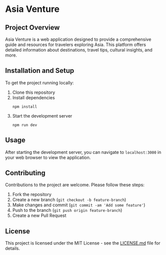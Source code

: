 # Asia Venture

## Project Overview

Asia Venture is a web application designed to provide a comprehensive guide and resources for travelers exploring Asia. This platform offers detailed information about destinations, travel tips, cultural insights, and more.

## Installation and Setup

To get the project running locally:

1. Clone this repository
2. Install dependencies
   ```
   npm install
   ```
3. Start the development server
   ```
   npm run dev
   ```

## Usage

After starting the development server, you can navigate to `localhost:3000` in your web browser to view the application.

## Contributing

Contributions to the project are welcome. Please follow these steps:

1. Fork the repository
2. Create a new branch (`git checkout -b feature-branch`)
3. Make changes and commit (`git commit -am 'Add some feature'`)
4. Push to the branch (`git push origin feature-branch`)
5. Create a new Pull Request

## License

This project is licensed under the MIT License - see the [LICENSE.md](LICENSE.md) file for details.
